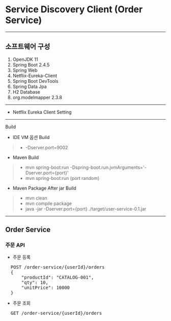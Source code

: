 # Service Discovery Client (Order Service)
- - -
## 소프트웨어 구성
1. OpenJDK 11
2. Spring Boot 2.4.5
3. Spring Web
4. Netflix-Eureka-Client
5. Spring Boot DevTools
6. Spring Data Jpa
7. H2 Database
8. org.modelmapper 2.3.8
- - -
- Netflix Eureka Client Setting
- - -
Build
 * IDE VM 옵션 Build
> - -Dserver.port=9002
 * Maven Build
> - mvn spring-boot:run -Dspring-boot.run.jvmArguments='-Dserver.port={port}'
> - mvn spring-boot:run (port random)
 * Maven Package After jar Build
> - mvn clean
> - mvn compile package
> - java -jar -Dserver.port={port} ./target/user-service-0.1.jar
- - -
## Order Service  
### 주문 API

- 주문 등록
<pre>
  POST /order-service/{userId}/orders
  {
      "productId": "CATALOG-001",
      "qty": 10,
      "unitPrice": 10000
  }
</pre>
- 주문 조회
<pre>
  GET /order-service/{userId}/orders
</pre>